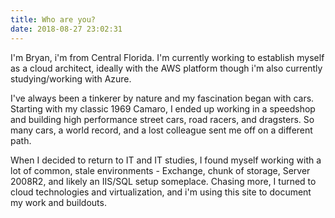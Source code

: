 ```yaml
---
title: Who are you?
date: 2018-08-27 23:02:31
---
```

I'm Bryan, i'm from Central Florida. I'm currently working to establish myself as a cloud architect, ideally with the AWS platform though i'm also currently studying/working with Azure. 

I've always been a tinkerer by nature and my fascination began with cars. Starting with my classic 1969 Camaro, I ended up working in a speedshop and building high performance street cars, road racers, and dragsters. So many cars, a world record, and a lost colleague sent me off on a different path.

When I decided to return to IT and IT studies, I found myself working with a lot of common, stale environments - Exchange, chunk of storage, Server 2008R2, and likely an IIS/SQL setup someplace. Chasing more, I turned to cloud technologies and virtualization, and i'm using this site to document my work and buildouts. 